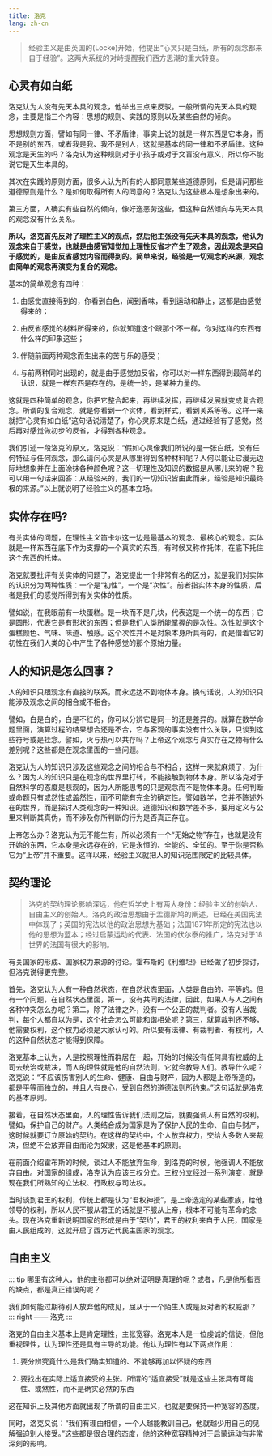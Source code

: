 ```yaml
---
title: 洛克
lang: zh-cn
---
```


> 经验主义是由英国的(Locke)开始，他提出“心灵只是白纸，所有的观念都来自于经验”。这两大系统的对峙提醒我们西方思潮的重大转变。

## 心灵有如白纸

洛克认为人没有先天本具的观念，他举出三点来反驳。一般所谓的先天本具的观念，主要是指三个内容：思想的规则、实践的原则以及某些自然的倾向。

思想规则方面，譬如有同一律、不矛盾律，事实上说的就是一样东西是它本身，而不是别的东西，或者我是我、我不是别人，这就是基本的同一律和不矛盾律。这种观念是天生的吗？洛克认为这种规则对于小孩子或对于文盲没有意义，所以你不能说它是天生本具的。

其次在实践的原则方面，很多人认为所有的人都同意某些道德原则，但是请问那些道德原则是什么？是如何取得所有人的同意的？洛克认为这些根本是想象出来的。

第三方面，人确实有些自然的倾向，像好逸恶劳这些，但这种自然倾向与先天本具的观念没有什么关系。

**所以，洛克首先反对了理性主义的观点，然后他主张没有先天本具的观念，他认为观念来自于感觉，也就是由感官知觉加上理性反省才产生了观念，因此观念是来自于感觉的，是由反省感觉内容而得到的。简单来说，经验是一切观念的来源，观念由简单的观念再演变为复合的观念。**

基本的简单观念有四种：

1. 由感觉直接得到的，你看到白色，闻到香味，看到运动和静止，这都是由感觉得来的；

2. 由反省感觉的材料所得来的，你就知道这个跟那个不一样，你对这样的东西有什么样的印象这些；

3. 伴随前面两种观念而生出来的苦与乐的感受；

4. 与前两种同时出现的，就是由于感觉加反省，你可以对一样东西得到最简单的认识，就是一样东西是存在的，是统一的，是某种力量的。

这就是四种简单的观念，你把它整合起来，再继续发挥，再继续发展就变成复合观念。所谓的复合观念，就是你看到一个实体，看到样式，看到关系等等。这样一来就把“心灵有如白纸”这句话说清楚了，你心灵原来是白纸，通过经验有了感觉，然后再对感觉做初步的反省，才得到各种观念。

我们引述一段洛克的原文，洛克说：“假如心灵像我们所说的是一张白纸，没有任何特征与任何观念，那么请问心灵是从哪里得到各种材料呢？人何以能让它漫无边际地想象并在上面涂抹各种颜色呢？这一切理性及知识的数据是从哪儿来的呢？我可以用一句话来回答：从经验来的，我们的一切知识皆由此而来，经验是知识最终极的来源。”以上就说明了经验主义的基本立场。

## 实体存在吗?

有关实体的问题，在理性主义笛卡尔这一边是最基本的观念、最核心的观念。实体就是一样东西在底下作为支撑的一个真实的东西，有时候又称作托体，在底下托住这个东西的托体。

洛克就要批评有关实体的问题了，洛克提出一个非常有名的区分，就是我们对实体的认识分为两种性质：一个是“初性”，一个是“次性”。前者指实体本身的性质，后者是我们的感觉所得到有关实体的性质。

譬如说，在我眼前有一块蛋糕。是一块而不是几块，代表这是一个统一的东西；它是圆形，代表它是有形状的东西；但是我们人类所能掌握的是次性。次性就是这个蛋糕颜色、气味、味道、触感。这个次性并不是对象本身所具有的，而是借着它的初性在我们人类的心中产生了各种感觉的那个原始力量。

## 人的知识是怎么回事？

人的知识只跟观念有直接的联系，而永远达不到物体本身。换句话说，人的知识只能涉及观念之间的相合或不相合。

譬如，白是白的，白是不红的，你可以分辨它是同一的还是差异的。就算在数学命题里面，演算过程的结果想合还是不合，它与客观的事实没有什么关联，只谈到这些符号或是挂念。譬如，火与热可以共存吗？上帝这个观念与真实存在之物有什么差别呢？这些都是在观念里面的一些问题。

洛克认为人的知识只涉及这些观念之间的相合与不相合，这样一来就麻烦了，为什么？因为人的知识只是在观念的世界里打转，不能接触到物体本身。所以洛克对于自然科学的态度是悲观的，因为人所能思考的只是观念而不是物体本身。任何判断或命题只有或然性或盖然性，而不可能有完全的确定性。譬如数学，它并不陈述外在的世界，而是探讨人类观念的一种知识。道德知识和数学差不多，要用定义与公里来判断其真伪，而不涉及你所判断的行为是否真正存在。

上帝怎么办？洛克认为无不能生有，所以必须有一个“无始之物”存在，也就是没有开始的东西，它本身是永远存在的，它是永恒的、全能的、全知的。至于你是否称它为“上帝”并不重要。这样以来，经验主义就把人的知识范围限定的比较具体。

## 契约理论

> 洛克的契约理论影响深远，他在哲学史上有两大身份：经验主义的创始人、自由主义的创始人。洛克的政治思想由于孟德斯鸠的阐述，已经在美国宪法中体现了；英国的宪法以他的政治思想为基础；法国1871年所定的宪法也以他的思想为蓝本；经过启蒙运动的代表、法国的伏尔泰的推广，洛克对于18世界的法国有很大的影响。

有关国家的形成、国家权力来源的讨论。霍布斯的《利维坦》已经做了初步探讨，但洛克说得更完整。

首先，洛克认为人有一种自然状态，在自然状态里面，人类是自由的、平等的。但有一个问题，在自然状态里面，第一，没有共同的法律，因此，如果人与人之间有各种冲突怎么办呢？第二，除了法律之外，没有一个公正的裁判者。没有人当裁判，每个人都自以为是，这个社会怎么可能和谐相处呢？第三，就算裁判还不够，他需要权利，这个权力必须是大家认可的。所以要有法律、有裁判者、有权利，人的这种自然状态才能得到保障。

洛克基本上认为，人是按照理性而群居在一起，开始的时候没有任何具有权威的上司去统治或裁决，而人的理性就是他的自然法则，它就会教导人们。教导什么呢？洛克说：“不应该伤害别人的生命、健康、自由与财产，因为人都是上帝所造的，都是平等而独立的，并且人有良心，受到自然的道德法则所约束。”这句话就是洛克的基本原则。

接着，在自然状态里面，人的理性告诉我们法则之后，就要强调人有自然的权利。譬如，保护自己的财产。人类结合成为国家是为了保护人民的生命、自由与财产，这时候就要订立原始的契约。在这样的契约中，个人放弃权力，交给大多数人来裁决，但绝不会放弃自由而沦为奴隶，这是他基本的原则。

在前面介绍霍布斯的时候，谈过人不能放弃生命，到洛克的时候，他强调人不能放弃自由。对国家的组成，洛克认为应该三权分立。三权分立经过一系列演变，就是现在我们所熟知的立法权、行政权与司法权。

当时谈到君王的权利，传统上都是认为“君权神授”，是上帝选定的某些家族，给他领导的权利，所以人民不服从君王的话就是不服从上帝，根本不可能有革命的念头。现在洛克重新说明国家的形成是由于“契约”，君王的权利来自于人民，国家是由人民组成的，这就开启了西方近代民主国家的观念。

## 自由主义

::: tip
哪里有这种人，他的主张都可以绝对证明是真理的呢？或者，凡是他所指责的缺点，都是真正错误的呢？

我们如何能过期待别人放弃他的成见，屈从于一个陌生人或是反对者的权威那？
::: right
—— 洛克
:::

洛克的自由主义基本上是肯定理性，主张宽容。洛克本人是一位虔诚的信徒，但他重视理性，认为理性还是具有主导的功能。他认为理性有以下两点作用：

1. 要分辨究竟什么是我们确实知道的、不能够再加以怀疑的东西

2. 要找出在实际上适宜接受的主张。所谓的“适宜接受”就是这些主张具有可能性、或然性，而不是确实必然的东西

这在知识上及其他方面就出现了所谓的自由主义，也就是要保持一种宽容的态度。

同时，洛克又说：“我们有理由相信，一个人越能教训自己，他就越少用自己的见解强迫别人接受。”这些都是很合理的态度，他的这种宽容精神对于启蒙运动有非常深刻的影响。

